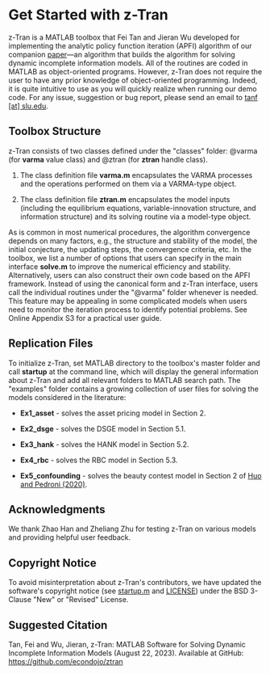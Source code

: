 Get Started with z-Tran
================
z-Tran is a MATLAB toolbox that Fei Tan and Jieran Wu developed for implementing the analytic policy function iteration (APFI) algorithm of our companion [paper](https://github.com/econdojo/papers/blob/main/pdf/APFI_RX.pdf)&mdash;an algorithm that builds the algorithm for solving dynamic incomplete information models. All of the routines are coded in MATLAB as object-oriented programs. However, z-Tran does not require the user to have any prior knowledge of object-oriented programming. Indeed, it is quite intuitive to use as you will quickly realize when running our demo code. For any issue, suggestion or bug report, please send an email to [tanf [at] slu.edu](tanf@slu.edu).

Toolbox Structure
-----------------------------------
z-Tran consists of two classes defined under the "classes" folder: @varma (for **varma** value class) and @ztran (for **ztran** handle class).

1. The class definition file **varma.m** encapsulates the VARMA processes and the operations performed on them via a VARMA-type object.

2. The class definition file **ztran.m** encapsulates the model inputs (including the equilibrium equations, variable-innovation structure, and information structure) and its solving routine via a model-type object.

As is common in most numerical procedures, the algorithm convergence depends on many factors, e.g., the structure and stability of the model, the initial conjecture, the updating steps, the convergence criteria, etc. In the toolbox, we list a number of options that users can specify in the main interface **solve.m** to improve the numerical efficiency and stability. Alternatively, users can also construct their own code based on the APFI framework. Instead of using the canonical form and z-Tran interface, users call the individual routines under the "@varma" folder whenever is needed. This feature may be appealing in some complicated models when users need to monitor the iteration process to identify potential problems. See Online Appendix S3 for a practical user guide.

Replication Files
-----
To initialize z-Tran, set MATLAB directory to the toolbox's master folder and call **startup** at the command line, which will display the general information about z-Tran and add all relevant folders to MATLAB search path. The "examples" folder contains a growing collection of user files for solving the models considered in the literature:

* **Ex1_asset** - solves the asset pricing model in Section 2.

* **Ex2_dsge** - solves the DSGE model in Section 5.1.

* **Ex3_hank** - solves the HANK model in Section 5.2.

* **Ex4_rbc** - solves the RBC model in Section 5.3.

* **Ex5_confounding** - solves the beauty contest model in Section 2 of [Huo and Pedroni (2020)](https://papers.ssrn.com/sol3/papers.cfm?abstract_id=3687529).

Acknowledgments
-----
We thank Zhao Han and Zheliang Zhu for testing z-Tran on various models and providing helpful user feedback.

Copyright Notice
-----
To avoid misinterpretation about z-Tran's contributors, we have updated the software's copyright notice (see [startup.m](https://github.com/econdojo/ztran/blob/main/startup.m) and [LICENSE](https://github.com/econdojo/ztran/blob/main/LICENSE)) under the BSD 3-Clause "New" or "Revised" License.

Suggested Citation
-----
Tan, Fei and Wu, Jieran, z-Tran: MATLAB Software for Solving Dynamic Incomplete Information Models (August 22, 2023). Available at GitHub: https://github.com/econdojo/ztran

